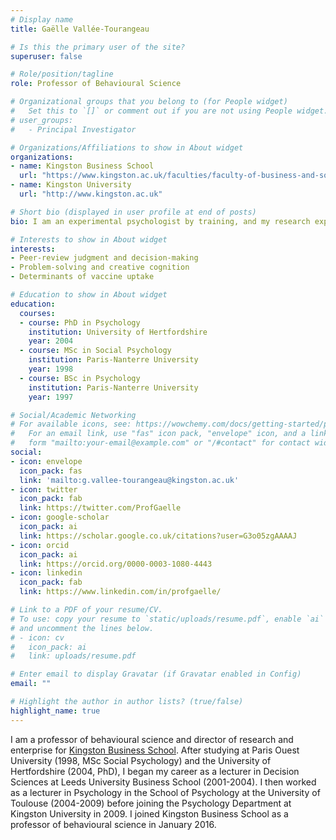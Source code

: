 ```yaml
---
# Display name
title: Gaëlle Vallée-Tourangeau

# Is this the primary user of the site?
superuser: false

# Role/position/tagline
role: Professor of Behavioural Science

# Organizational groups that you belong to (for People widget)
#   Set this to `[]` or comment out if you are not using People widget.
# user_groups:
#   - Principal Investigator

# Organizations/Affiliations to show in About widget
organizations:
- name: Kingston Business School
  url: "https://www.kingston.ac.uk/faculties/faculty-of-business-and-social-sciences/schools/kingston-business-school/"
- name: Kingston University
  url: "http://www.kingston.ac.uk"

# Short bio (displayed in user profile at end of posts)
bio: I am an experimental psychologist by training, and my research expertise lies in applied behavioural science, judgement and decision-making, and creative cognition. 

# Interests to show in About widget
interests:
- Peer-review judgment and decision-making
- Problem-solving and creative cognition
- Determinants of vaccine uptake

# Education to show in About widget
education:
  courses:
  - course: PhD in Psychology
    institution: University of Hertfordshire
    year: 2004
  - course: MSc in Social Psychology
    institution: Paris-Nanterre University
    year: 1998
  - course: BSc in Psychology
    institution: Paris-Nanterre University
    year: 1997

# Social/Academic Networking
# For available icons, see: https://wowchemy.com/docs/getting-started/page-builder/#icons
#   For an email link, use "fas" icon pack, "envelope" icon, and a link in the
#   form "mailto:your-email@example.com" or "/#contact" for contact widget.
social:
- icon: envelope
  icon_pack: fas
  link: 'mailto:g.vallee-tourangeau@kingston.ac.uk'
- icon: twitter
  icon_pack: fab
  link: https://twitter.com/ProfGaelle
- icon: google-scholar
  icon_pack: ai
  link: https://scholar.google.co.uk/citations?user=G3o05zgAAAAJ
- icon: orcid
  icon_pack: ai
  link: https://orcid.org/0000-0003-1080-4443
- icon: linkedin
  icon_pack: fab
  link: https://www.linkedin.com/in/profgaelle/

# Link to a PDF of your resume/CV.
# To use: copy your resume to `static/uploads/resume.pdf`, enable `ai` icons in `params.toml`, 
# and uncomment the lines below.
# - icon: cv
#   icon_pack: ai
#   link: uploads/resume.pdf

# Enter email to display Gravatar (if Gravatar enabled in Config)
email: ""

# Highlight the author in author lists? (true/false)
highlight_name: true
---
```

I am a professor of behavioural science and director of research and enterprise for [Kingston Business School](https://www.kingston.ac.uk/staff/profile/professor-gaeumllle-valleacutee-tourangeau-63/). After studying at Paris Ouest University (1998, MSc Social Psychology) and the University of Hertfordshire (2004, PhD), I began my career as a lecturer in Decision Sciences at Leeds University Business School (2001-2004). I then worked as a lecturer in Psychology in the School of Psychology at the University of Toulouse (2004-2009) before joining the Psychology Department at Kingston University in 2009. I joined Kingston Business School as a professor of behavioural science in January 2016.
